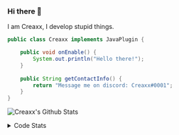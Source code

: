 ### Hi there 👋

I am Creaxx, I develop stupid things. 

```java
public class Creaxx implements JavaPlugin {

    public void onEnable() {
        System.out.println("Hello there!");
    }
    
    public String getContactInfo() {
        return "Message me on discord: Creaxx#0001";
    }
}
```

![Creaxx's Github Stats](https://github-readme-stats.vercel.app/api?username=CreaxxOG&show_icons=true&theme=dark&count_private=true)

<details>
  <summary>Code Stats</summary>

<!--START_SECTION:waka-->
![Lines of code](https://img.shields.io/badge/From%20Hello%20World%20I%27ve%20Written-26748%20lines%20of%20code-blue)

**🐱 My GitHub Data** 

> 🏆 177 Contributions in the Year 2021
 > 
> 📦 372.0 kB Used in GitHub's Storage 
 > 
> 🚫 Not Opted to Hire
 > 
> 📜 1 Public Repository 
 > 
> 🔑 4 Private Repositories  
 > 
**I'm an Early 🐤** 

```text
🌞 Morning    19 commits     ███░░░░░░░░░░░░░░░░░░░░░░   11.59% 
🌆 Daytime    71 commits     ██████████░░░░░░░░░░░░░░░   43.29% 
🌃 Evening    67 commits     ██████████░░░░░░░░░░░░░░░   40.85% 
🌙 Night      7 commits      █░░░░░░░░░░░░░░░░░░░░░░░░   4.27%

```
📅 **I'm Most Productive on Saturday** 

```text
Monday       23 commits     ███░░░░░░░░░░░░░░░░░░░░░░   14.02% 
Tuesday      19 commits     ███░░░░░░░░░░░░░░░░░░░░░░   11.59% 
Wednesday    20 commits     ███░░░░░░░░░░░░░░░░░░░░░░   12.2% 
Thursday     20 commits     ███░░░░░░░░░░░░░░░░░░░░░░   12.2% 
Friday       20 commits     ███░░░░░░░░░░░░░░░░░░░░░░   12.2% 
Saturday     37 commits     █████░░░░░░░░░░░░░░░░░░░░   22.56% 
Sunday       25 commits     ███░░░░░░░░░░░░░░░░░░░░░░   15.24%

```


📊 **This Week I Spent My Time On** 

```text
💬 Programming Languages: 
Java                     11 hrs 6 mins       ███████████████████████░░   91.5% 
XML                      53 mins             █░░░░░░░░░░░░░░░░░░░░░░░░   7.32% 
YAML                     8 mins              ░░░░░░░░░░░░░░░░░░░░░░░░░   1.14% 
Git Config               0 secs              ░░░░░░░░░░░░░░░░░░░░░░░░░   0.04% 
Other                    0 secs              ░░░░░░░░░░░░░░░░░░░░░░░░░   0.01%

🔥 Editors: 
IntelliJ                 12 hrs 8 mins       █████████████████████████   100.0%

```

**I Mostly Code in Java** 

```text
Java                     3 repos             ██████████████████░░░░░░░   75.0% 
EJS                      1 repo              ██████░░░░░░░░░░░░░░░░░░░   25.0%

```



 Last Updated on 11/10/2021
<!--END_SECTION:waka-->
</details>
